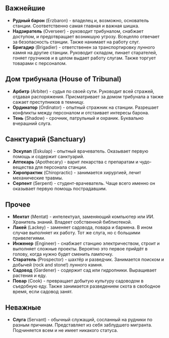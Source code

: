 ## Важнейшие

- **Рудный барон** (Erzbaron) - владелец и, возможно, основатель станции. Соответственно самая главная и важная шишка. 
- **Надзиратель** (Overseer) - руководит трибуналом, снабжает доступом, и предотвращает возникшую угрозу. Всецелло отвечает за безопасность станции. Также нанимает на работу слуг.
- **Бригадир** (Brigadier) - ответственен за транспортировку лунного камня на другие станции. Руководит складом, пинает старателей, гоняет грузчиков и в целом выдает работу слугам. Также торгует товарами с персоналом.

## Дом трибунала (House of Tribunal)

- **Арбитр** (Arbiter) - судья по своей сути. Руководит всей стражей, отдавая распоряжения. Присматривает за домом трибунала а также сажает преступников в темницу. 
- **Ординатор** (Ordinator) - опытный стражник на станции. Разрешает конфликты между персоналом и отстаивает интересы барона. 
- **Тень** (Shadow) - срочник, патрульный и охраник. Буквально вчерашний слуга.

## Санктуарий (Sanctuary)

- **Эскулап** (Eskulap) - опытный врачеватель. Оказывает первую помощь и содержит санктуарий.
- **Аптекарь** (Apothecary) - варит лекарства с препаратам и чудо-вещества для персонала станции.
- **Хиропрактик** (Chiropractic) - занимается хирургией, лечит механические травмы.
- **Серпент** (Serpent) - студент-врачеватель. Чаще всего именно он оказывает первую помощь пострадавшим.

## Прочее

- **Ментат** (Mentat) - интелектуал, заменяющий компьютер или ИИ. Хранитель знаний. Владеет собственной библиотекой.
- **Лакей** (Lackey) - заменяет садовода, повара и бармена. В ином случае выполняет их работу.  Тот же слуга, но с большими привелегиями.
- **Инженер** (Engineer) - снабжает станцию электричеством, строит и выполняет сложные проекты. Вероятно это первое прийдёт в голову, когда нужно будет сменить лампочку.
- **Старатель** (Prospector) - шахтёр и разведчик. Занимается поиском и добычей (rock and stone!) лунного камня.
- **Садовод** (Gardener) - содержит сад или гидропники. Выращивает растения и еду.
- **Повар** (Cook) - превращает добытую культуру садоводом в съедобную еду. Также занимается разведением скота в свободное время, если садовод занят.

## Неважные

- **Слуга** (Servant) - обычный служащий, сосланный на рудники по разным причинам. Представляет из себя заблудшего мигранта. Подчиняется всем и не имеет никакого статуса.
